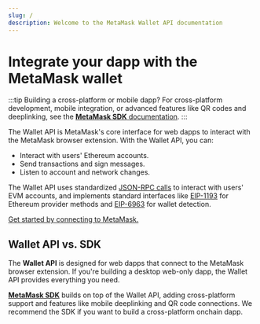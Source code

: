 ```yaml
---
slug: /
description: Welcome to the MetaMask Wallet API documentation
---
```


# Integrate your dapp with the MetaMask wallet

:::tip Building a cross-platform or mobile dapp?
For cross-platform development, mobile integration, or advanced features like QR codes and 
deeplinking, see the [**MetaMask SDK** documentation](/sdk).
:::

The Wallet API is MetaMask's core interface for web dapps to interact with the MetaMask browser extension.
With the Wallet API, you can:

- Interact with users' Ethereum accounts.
- Send transactions and sign messages.
- Listen to account and network changes.

The Wallet API uses standardized [JSON-RPC calls](reference/json-rpc-methods/index.md) to 
interact with users' EVM accounts, and implements standard interfaces like
[EIP-1193](https://eips.ethereum.org/EIPS/eip-1193) for Ethereum provider methods and
[EIP-6963](https://eips.ethereum.org/EIPS/eip-6963) for wallet detection.

[Get started by connecting to MetaMask.](how-to/connect.md)

## Wallet API vs. SDK

The **Wallet API** is designed for web dapps that connect to the MetaMask browser extension.
If you're building a desktop web-only dapp, the Wallet API provides everything you need.

[**MetaMask SDK**](/sdk) builds on top of the Wallet API, adding cross-platform support and features like mobile deeplinking and QR code connections.
We recommend the SDK if you want to build a cross-platform onchain dapp.
